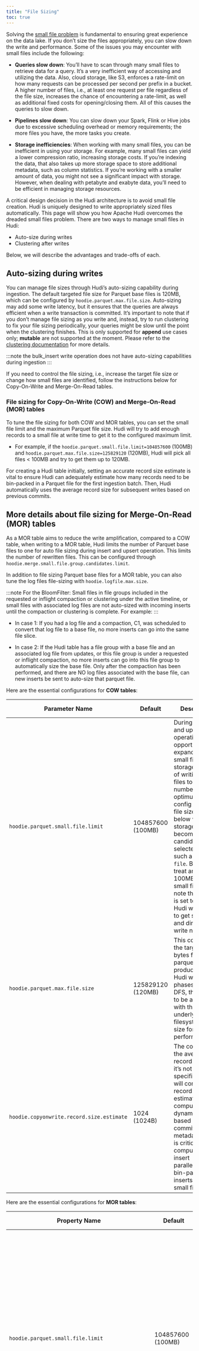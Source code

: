 ```yaml
---
title: "File Sizing"
toc: true
---
```


Solving the [small file problem](https://hudi.apache.org/blog/2021/03/01/hudi-file-sizing/) is fundamental to ensuring great experience on the data lake. If you don’t size the files appropriately, you can slow down the write and performance. Some of the issues you may encounter with small files include the following:

- **Queries slow down**: You’ll have to scan through many small files to retrieve data for a query. It’s a very inefficient way of accessing and utilizing the data. Also, cloud storage, like S3, enforces a rate-limit on how many requests can be processed per second per prefix in a bucket. A higher number of files, i.e., at least one request per file regardless of the file size, increases the chance of encountering a rate-limit, as well as additional fixed costs for opening/closing them. All of this causes the queries to slow down.

- **Pipelines slow down**: You can slow down your Spark, Flink or Hive jobs due to excessive scheduling overhead or memory requirements; the more files you have, the more tasks you create.

- **Storage inefficiencies**: When working with many small files, you can be inefficient in using your storage. For example, many small files can yield a lower compression ratio, increasing storage costs. If you’re indexing the data, that also takes up more storage space to store additional metadata, such as column statistics. If you’re working with a smaller amount of data, you might not see a significant impact with storage. However, when dealing with petabyte and exabyte data, you’ll need to be efficient in managing storage resources.

A critical design decision in the Hudi architecture is to avoid small file creation. Hudi is uniquely designed to write appropriately sized files automatically. This page will show you how Apache Hudi overcomes the dreaded small files problem. There are two ways to manage small files in Hudi: 

- Auto-size during writes
- Clustering after writes

Below, we will describe the advantages and trade-offs of each.

## Auto-sizing during writes

You can manage file sizes through Hudi’s auto-sizing capability during ingestion. The default targeted file size for Parquet base files is 120MB, which can be configured by `hoodie.parquet.max.file.size`. Auto-sizing may add some write latency, but it ensures that the queries are always efficient when a write transaction is committed. It’s important to note that if you don’t manage file sizing as you write and, instead, try to run clustering to fix your file sizing periodically, your queries might be slow until the point when the clustering finishes. This is only supported for **append** use cases only; **mutable** are not supported at the moment. Please refer to the [clustering documentation](https://hudi.apache.org/docs/clustering) for more details.

:::note 
the bulk_insert write operation does not have auto-sizing capabilities during ingestion
:::

If you need to control the file sizing, i.e., increase the target file size or change how small files are identified, follow the instructions below for Copy-On-Write and Merge-On-Read tables.

### File sizing for Copy-On-Write (COW) and Merge-On-Read (MOR) tables
To tune the file sizing for both COW and MOR tables, you can set the small file limit and the maximum Parquet file size. Hudi will try to add enough records to a small file at write time to get it to the configured maximum limit.

 - For example, if the `hoodie.parquet.small.file.limit=104857600` (100MB) and `hoodie.parquet.max.file.size=125829120` (120MB), Hudi will pick all files < 100MB and try to get them up to 120MB.

For creating a Hudi table initially, setting an accurate record size estimate is vital to ensure Hudi can adequately estimate how many records need to be bin-packed in a Parquet file for the first ingestion batch. Then, Hudi automatically uses the average record size for subsequent writes based on previous commits.


## More details about file sizing for Merge-On-Read ​(MOR) tables 
As a MOR table aims to reduce the write amplification, compared to a COW table, when writing to a MOR table, Hudi limits the number of Parquet base files to one for auto file sizing during insert and upsert operation. This limits the number of rewritten files. This can be configured through `hoodie.merge.small.file.group.candidates.limit`.

In addition to file sizing Parquet base files for a MOR table, you can also tune the log files file-sizing with `hoodie.logfile.max.size`. 

:::note
For the BloomFilter: Small files in file groups included in the requested or inflight compaction or clustering under the active timeline, or small files with associated log files are not auto-sized with incoming inserts until the compaction or clustering is complete. For example: 
:::

- In case 1: If you had a log file and a compaction, C1, was scheduled to convert that log file to a base file, no more inserts can go into the same file slice. 

- In case 2: If the Hudi table has a file group with a base file and an associated log file from updates, or this file group is under a requested or inflight compaction, no more inserts can go into this file group to automatically size the base file. Only after the compaction has been performed, and there are NO log files associated with the base file, can new inserts be sent to auto-size that parquet file.

Here are the essential configurations for **COW tables**:

Parameter Name | Default  | Description | Scope | Since Version                          |
|----------------|--------|----------|---------------|--------------------------------------|
| `hoodie.parquet.small.file.limit` | 104857600 (100MB) | During an insert and upsert operation, we opportunistically expand existing small files on storage instead of writing new files to keep the number of files optimum. This config sets the file size limit below which a storage file becomes a candidate to be selected as such a `small file`. By default, treat any file <= 100MB as a small file. Also note that if this is set to <= 0, Hudi will not try to get small files and directly write new files. | Write COW, MOR | 0.4.0 |
| `hoodie.parquet.max.file.size` |125829120 (120MB) | This config is the target size in bytes for parquet files produced by the Hudi write phases. For DFS, this needs to be aligned with the underlying filesystem block size for optimal performance.  | Write COW, MOR  | 0.4.0 |
| `hoodie.copyonwrite.record.size.estimate` |1024 (1024B) | The config is the average record size. If it’s not explicitly specified, Hudi will compute the record size estimate compute dynamically based on commit metadata. This is critical in computing the insert parallelism, and bin-packing inserts into small files. | Write COW  | 0.4.0 |  

Here are the essential configurations for **MOR tables**:

| Property Name | Default  | Description | Scope | Since Version                          |
|----------------|--------|----------|---------------|--------------------------------------|
| `hoodie.parquet.small.file.limit` | 104857600 (100MB) | During an insert and upsert operation, we opportunistically expand existing small files on storage instead of writing new files to keep the number of files optimum. This config sets the file size limit below which a storage file becomes a candidate to be selected as such a `small file`. By default, treat any file <= 100MB as a small file. Also note that if this is set to <= 0, Hudi will not try to get small files and directly write new files. | Write COW, MOR | 0.4.0 |
| `hoodie.parquet.max.file.size` |125829120 (120MB) | This config is the target size in bytes for parquet files produced by the Hudi write phases. For DFS, this needs to be aligned with the underlying filesystem block size for optimal performance.  | Write COW, MOR  | 0.4.0 | 
| `hoodie.logfile.max.size` | 1073741824 (1GB) | This is the log file max size in bytes. This is the maximum size allowed for a log file before it is rolled over to the next version. | Write MOR  | 0.4.0 | 
| `hoodie.merge.small.file.group.candidates.limit` | 1 | This limits the number of file groups, whose base file satisfies the small-file limit to be considered for appending records during an upsert operation. This is only applicable for MOR tables. | Write MOR | 0.4.0 |


## Auto-Sizing With Clustering​
Clustering is a service that allows you to combine small files into larger ones while at the same time (optionally) changing the data layout by sorting or applying [space-filling curves](https://hudi.apache.org/blog/2021/12/29/hudi-zorder-and-hilbert-space-filling-curves/) like Z-order or Hilbert curve. We won’t go into all the details about clustering here, but please refer to the [clustering section](https://hudi.apache.org/docs/clustering) for more details. 

Clustering is one way to achieve file sizing so you can have faster queries. When you ingest data, you may still have a lot of small files (depending on your configurations and the data size from ingestion i.e., input batch). In this case, you will want to cluster all the small files to larger files to improve query performance. Clustering can be performed in different ways. Please check out the [clustering documentation](https://hudi.apache.org/docs/clustering) for more details. 

An example where clustering might be very useful is when a user has a Hudi table with many small files. For example, if you're using BULK_INSERT without any sort modes or you want a different file layout, you can use the clustering service to fix all the file sizes without ingesting any new data.

:::note
Clustering in Hudi is not a blocking operation, and writes can continue concurrently as long as no files need to be updated while the clustering service is running. The writes will fail if there are updates to the data being clustered while the clustering service runs.
:::

Here are the critical file sizing configurations:

| Parameter Name | Default  | Description | Scope | Since Version                          |
|----------------|--------|----------|---------------|--------------------------------------|
| `hoodie.clustering.plan.strategy.small.file.limit` | 314572800 (300MB) | Files smaller than the size in bytes specified here are candidates for clustering. | Clustering | 0.7.0 |
| `target.file.max.bytes` |1073741824 (1GB) | This configures the target file size in bytes for clustering.| Clustering  | 0.7.0 |

:::note
Hudi always creates immutable files on storage. To be able to do auto-sizing or clustering, Hudi will always create a newer version of the smaller file, resulting in 2 versions of the same file. The [cleaner service](/docs/next/hoodie_cleaner) will later kick in and delete the older version small file and keep the latest one.
:::
